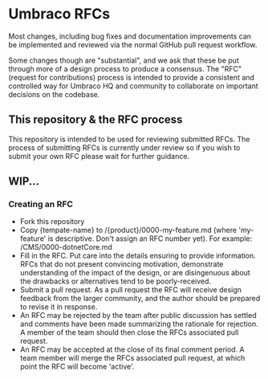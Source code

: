 # Umbraco RFCs

Most changes, including bug fixes and documentation improvements can be implemented and reviewed via the normal GitHub pull request workflow.

Some changes though are "substantial", and we ask that these be put through more of a design process to produce a consensus.
The "RFC" (request for contributions) process is intended to provide a consistent and controlled way for Umbraco HQ and community to collaborate on important decisions on the codebase.

## This repository & the RFC process

This repository is intended to be used for reviewing submitted RFCs. The process of submitting RFCs is currently under review so if you wish to submit your own RFC please wait for further guidance.

## WIP...

### Creating an RFC

* Fork this repository
* Copy {tempate-name} to /{product}/0000-my-feature.md (where 'my-feature' is descriptive. Don't assign an RFC number yet). For example: /CMS/0000-dotnetCore.md
* Fill in the RFC. Put care into the details ensuring to provide information. RFCs that do not present convincing motivation, demonstrate understanding of the impact of the design, or are disingenuous about the drawbacks or alternatives tend to be poorly-received.
* Submit a pull request. As a pull request the RFC will receive design feedback from the larger community, and the author should be prepared to revise it in response.
* An RFC may be rejected by the team after public discussion has settled and comments have been made summarizing the rationale for rejection. A member of the team should then close the RFCs associated pull request.
* An RFC may be accepted at the close of its final comment period. A team member will merge the RFCs associated pull request, at which point the RFC will become 'active'.
